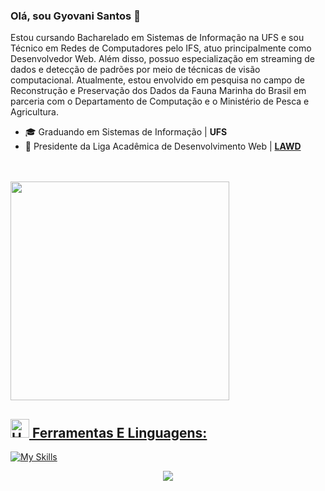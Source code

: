 ### Olá, sou Gyovani Santos 👋

Estou cursando Bacharelado em Sistemas de Informação na UFS e sou Técnico em Redes de Computadores pelo IFS, atuo principalmente como Desenvolvedor Web. Além disso, possuo especialização em streaming de dados e detecção de padrões por meio de técnicas de visão computacional. Atualmente, estou envolvido em pesquisa no campo de Reconstrução e Preservação dos Dados da Fauna Marinha do Brasil em parceria com o Departamento de Computação e o Ministério de Pesca e Agricultura.

- 🎓 Graduando em Sistemas de Informação | **UFS**
- 🏬 Presidente da Liga Acadêmica de Desenvolvimento Web | [**LAWD**](https://github.com/Lawd-UFS)

<div>
 
<br>
<br>
  <a href="https://github.com/gyovani19">


  <img width="350em" src="https://github-readme-stats.vercel.app/api/top-langs/?username=gyovani19&layout=compact&langs_count=7&theme=white&count_private=true"/>
</div>
</div>
  
## <img src="https://raw.githubusercontent.com/Tarikul-Islam-Anik/Animated-Fluent-Emojis/master/Emojis/Objects/Hammer%20and%20Wrench.png" alt="Hammer and Wrench" width="30" height="30" /> **Ferramentas E Linguagens:**  
[![My Skills](https://skillicons.dev/icons?i=js,ts,tailwind,react,vite,next,expressjs,nodejs,mongodb,md,git,github,vscode,styledcomponents,postman,arduino,bash,bootstrap,bun,c,django,docker,go,kafka,git,ubuntu,linux,nextjs,latex,py,pytorch,rails,raspberrypi,ruby,rails,&perline=13)](#)
  

  <p align="center">
     <img src="https://capsule-render.vercel.app/api?type=waving&color=gradient&height=100&section=footer"/>
</p>

